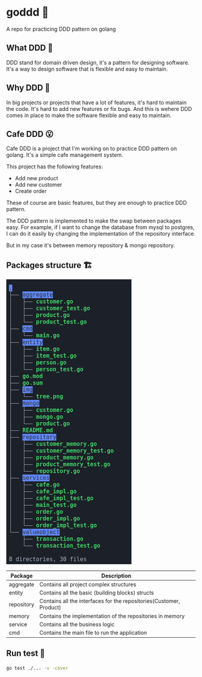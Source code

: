 # goddd 📘

A repo for practicing DDD pattern on golang

## What DDD 🤨

DDD stand for domain driven design, it's a pattern for designing software. It's a way to design software that is flexible and easy to maintain.

## Why DDD 🤔

In big projects or projects that have a lot of features, it's hard to maintain the code. It's hard to add new features or fix bugs. And this is wehere DDD comes in place to make the software flexible and easy to maintain.

## Cafe DDD 😮

Cafe DDD is a project that I'm working on to practice DDD pattern on golang. It's a simple cafe management system.

This project has the following features:

- Add new product
- Add new customer
- Create order

These of course are basic features, but they are enough to practice DDD pattern.

The DDD pattern is implemented to make the swap between packages easy. For example, if I want to change the database from mysql to postgres, I can do it easily by changing the implementation of the repository interface.

But in my case it's between memory repository & mongo repository.

## Packages structure 🏗

![project structure tree](./img/tree.png)

| Package    | Description                                                         |
|------------|---------------------------------------------------------------------|
| aggregate  | Contains all project complex structures                             |
| entity     | Contains all the basic (building blocks) structs                    |
| repository | Contains all the interfaces for the repositories(Customer, Product) |
| memory     | Contains the implementation of the repositories in memory           |
| service    | Contains all the business logic                                     |
| cmd        | Contains the main file to run the application                       |

## Run test 🧪

```bash
go test ./... -v -cover
```

